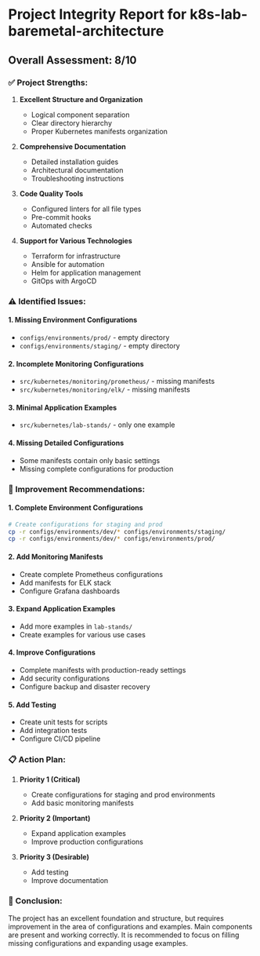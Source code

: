 # Project Integrity Report for k8s-lab-baremetal-architecture

## Overall Assessment: 8/10

### ✅ Project Strengths:

1. **Excellent Structure and Organization**
   - Logical component separation
   - Clear directory hierarchy
   - Proper Kubernetes manifests organization

2. **Comprehensive Documentation**
   - Detailed installation guides
   - Architectural documentation
   - Troubleshooting instructions

3. **Code Quality Tools**
   - Configured linters for all file types
   - Pre-commit hooks
   - Automated checks

4. **Support for Various Technologies**
   - Terraform for infrastructure
   - Ansible for automation
   - Helm for application management
   - GitOps with ArgoCD

### ⚠️ Identified Issues:

#### 1. Missing Environment Configurations
- `configs/environments/prod/` - empty directory
- `configs/environments/staging/` - empty directory

#### 2. Incomplete Monitoring Configurations
- `src/kubernetes/monitoring/prometheus/` - missing manifests
- `src/kubernetes/monitoring/elk/` - missing manifests

#### 3. Minimal Application Examples
- `src/kubernetes/lab-stands/` - only one example

#### 4. Missing Detailed Configurations
- Some manifests contain only basic settings
- Missing complete configurations for production

### 🔧 Improvement Recommendations:

#### 1. Complete Environment Configurations
```bash
# Create configurations for staging and prod
cp -r configs/environments/dev/* configs/environments/staging/
cp -r configs/environments/dev/* configs/environments/prod/
```

#### 2. Add Monitoring Manifests
- Create complete Prometheus configurations
- Add manifests for ELK stack
- Configure Grafana dashboards

#### 3. Expand Application Examples
- Add more examples in `lab-stands/`
- Create examples for various use cases

#### 4. Improve Configurations
- Complete manifests with production-ready settings
- Add security configurations
- Configure backup and disaster recovery

#### 5. Add Testing
- Create unit tests for scripts
- Add integration tests
- Configure CI/CD pipeline

### 📋 Action Plan:

1. **Priority 1 (Critical)**
   - Create configurations for staging and prod environments
   - Add basic monitoring manifests

2. **Priority 2 (Important)**
   - Expand application examples
   - Improve production configurations

3. **Priority 3 (Desirable)**
   - Add testing
   - Improve documentation

### 🎯 Conclusion:

The project has an excellent foundation and structure, but requires improvement in the area of configurations and examples. Main components are present and working correctly. It is recommended to focus on filling missing configurations and expanding usage examples. 